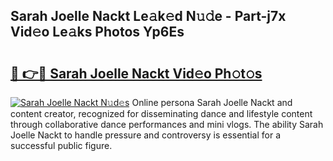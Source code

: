 ## Sarah Joelle Nackt Le𝚊k𝚎d N𝚞𝚍e - Part-j7x Vid𝚎o Le𝚊ks Photos Yp6Es

# <h2><a href="http://fb7cdvi.evod.top/?m=Sarah+Joelle+Nackt">🔗 👉🔴 Sarah Joelle Nackt Vid𝚎o Ph𝚘t𝚘s</a></h2>

[![Sarah Joelle Nackt N𝚞d𝚎s](https://i.imgur.com/8V9OHl7.gif)](http://fb7cdvi.evod.top/?m=Sarah+Joelle+Nackt)
Online persona Sarah Joelle Nackt and content creator, recognized for disseminating dance and lifestyle content through collaborative dance performances and mini vlogs. The ability Sarah Joelle Nackt to handle pressure and controversy is essential for a successful public figure. 
